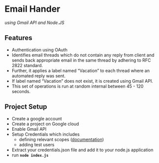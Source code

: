 # Email Hander

*using Gmail API and Node.JS* 

## Features

- Authentication using OAuth
- Identifies email threads which do not contain any reply from client and sends back appropriate email in the same thread by adhering to RFC 2822 standard.
- Further, it applies a label named “Vacation” to each thread where an automated reply was sent.
- If label named “Vacation” does not exist, it is created using Gmail API.
- This set of operations is run at random internal between 45 - 120 seconds.

## Project Setup

- Create a google account
- Create a project on Google cloud
- Enable Gmail API
- Setup Credentials which includes
    - defining relevant scopes ([documentation](https://developers.google.com/gmail/api/auth/scopes))
    - adding test users
- Extract your credentials.json file and add it to your node.js application
- run **`node index.js`**
